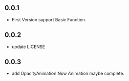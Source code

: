 ## 0.0.1

* First Version support Basic Function.

## 0.0.2

* update LICENSE

## 0.0.3

* add OpacityAnimation.Now Animation maybe complete.